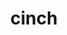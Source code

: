 ---
title: "cinch"
layout: cache
category: package
meta: {"versions": ["develop", "master"], "compilers": ["gcc@7.3.0", "gcc@7.3.1", "gcc@7.4.0", "gcc@7.5.0", "gcc@8.1.0", "gcc@8.3.1", "gcc@8.4.1", "gcc@9.3.0", "intel@19.1.3.304"]}
spec_files: 
 - spec-0.json
 - spec-1.json
 - spec-2.json
 - spec-3.json
 - spec-4.json
 - spec-5.json
 - spec-6.json
 - spec-7.json
 - spec-8.json
 - spec-9.json
 - spec-10.json
 - spec-11.json
 - spec-12.json
 - spec-13.json
 - spec-14.json
 - spec-15.json
 - spec-16.json
 - spec-17.json
 - spec-18.json
 - spec-19.json
 - spec-20.json
 - spec-21.json
 - spec-22.json
 - spec-23.json
 - spec-24.json
 - spec-25.json
 - spec-26.json
 - spec-27.json
 - spec-28.json
 - spec-29.json
 - spec-30.json
 - spec-31.json
 - spec-32.json
 - spec-33.json
 - spec-34.json
 - spec-35.json
 - spec-36.json
 - spec-37.json
 - spec-38.json
 - spec-39.json
 - spec-40.json
 - spec-41.json
 - spec-42.json
 - spec-43.json
spec_names:
 - 'cinch@master%gcc@7.3.0 arch=linux-rhel7-ppc64le'
 - 'cinch@develop%gcc@7.3.0 arch=linux-ubuntu18.04-x86_64'
 - 'cinch@develop%gcc@7.3.0 arch=linux-centos7-ppc64le'
 - 'cinch@develop%gcc@7.3.0 arch=linux-ubuntu18.04-ppc64le'
 - 'cinch@master%gcc@8.4.1 arch=linux-rhel8-ppc64le'
 - 'cinch@master%intel@19.1.3.304 arch=cray-cnl7-haswell'
 - 'cinch@master%gcc@7.3.0 arch=linux-centos7-ppc64le'
 - 'cinch@master%gcc@7.3.1 arch=linux-amzn2-x86_64'
 - 'cinch@master%gcc@8.4.1 arch=linux-rhel8-x86_64'
 - 'cinch@develop%gcc@7.3.0 arch=linux-rhel7-x86_64'
 - 'cinch@develop%gcc@7.3.0 arch=linux-rhel8-x86_64'
 - 'cinch@develop%gcc@7.4.0 arch=linux-ubuntu18.04-x86_64'
 - 'cinch@master%gcc@8.1.0 arch=linux-rhel7-ppc64le'
 - 'cinch@master%gcc@7.3.0 arch=linux-ubuntu18.04-ppc64le'
 - 'cinch@master%gcc@8.3.1 arch=linux-rhel8-x86_64'
 - 'cinch@master%gcc@7.5.0 arch=linux-ubuntu18.04-power8le'
 - 'cinch@master%gcc@8.1.0 arch=linux-rhel7-x86_64'
 - 'cinch@master%gcc@7.5.0 arch=linux-ubuntu18.04-aarch64'
 - 'cinch@master%gcc@9.3.0 arch=linux-ubuntu20.04-ppc64le'
 - 'cinch@master%gcc@7.3.0 arch=linux-rhel7-x86_64'
 - 'cinch@master%gcc@7.5.0 arch=linux-ubuntu18.04-ppc64le'
 - 'cinch@master%gcc@9.3.0 arch=linux-rhel7-x86_64'
 - 'cinch@master%gcc@8.1.0 arch=linux-centos7-x86_64'
 - 'cinch@develop%gcc@7.3.0 arch=linux-centos8-x86_64'
 - 'cinch@master%gcc@8.3.1 arch=linux-centos8-ppc64le'
 - 'cinch@develop%gcc@7.3.0 arch=linux-centos7-x86_64'
 - 'cinch@master%gcc@8.3.1 arch=linux-rhel8-ppc64le'
 - 'cinch@master%gcc@9.3.0 arch=cray-cnl7-haswell'
 - 'cinch@master%gcc@9.3.0 arch=linux-rhel7-ppc64le'
 - 'cinch@master%gcc@8.1.0 arch=linux-rhel7-power8le'
 - 'cinch@master%gcc@8.1.0 arch=linux-rhel7-x86_64'
 - 'cinch@develop%gcc@7.3.0 arch=linux-rhel7-ppc64le'
 - 'cinch@master%gcc@7.5.0 arch=linux-ubuntu18.04-x86_64'
 - 'cinch@master%gcc@7.3.0 arch=linux-centos7-x86_64'
 - 'cinch@master%gcc@7.5.0 arch=linux-ubuntu18.04-ppc64le'
 - 'cinch@master%gcc@7.3.0 arch=linux-rhel8-x86_64'
 - 'cinch@master%gcc@7.3.0 arch=linux-centos8-x86_64'
 - 'cinch@master%gcc@8.1.0 arch=linux-rhel7-ppc64le'
 - 'cinch@master%gcc@8.3.1 arch=linux-centos8-x86_64'
 - 'cinch@master%gcc@8.3.1 arch=linux-rhel8-aarch64'
 - 'cinch@master%gcc@8.1.0 arch=linux-centos7-ppc64le'
 - 'cinch@master%gcc@9.3.0 arch=linux-ubuntu20.04-x86_64'
 - 'cinch@master%gcc@7.3.0 arch=linux-ubuntu18.04-x86_64'
 - 'cinch@master%gcc@7.5.0 arch=linux-ubuntu18.04-x86_64'
---
